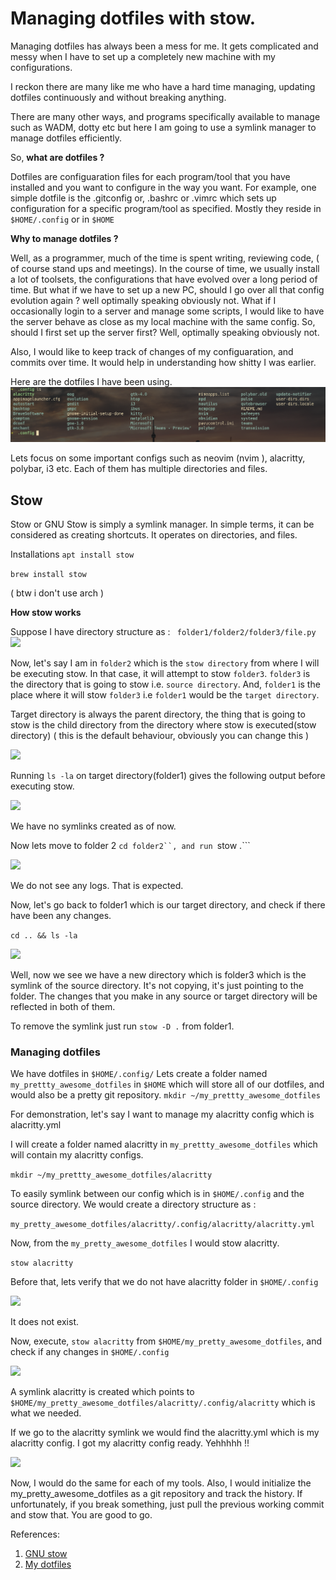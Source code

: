 # Managing dotfiles with stow. 

Managing dotfiles has always been a mess for me. It gets complicated  and messy when I have to set up a completely new machine with my configurations. 

I reckon there are many like me who have a hard time managing, updating dotfiles continuously and without breaking anything.

There are many other ways, and programs specifically available to manage such as WADM, dotty etc but here I am going to use a symlink manager to manage dotfiles efficiently. 


So, **what are dotfiles ?**

Dotfiles are configuaration files for each program/tool that you have installed and you want to configure in the way you want.
For example, one simple dotfile is the .gitconfig or, .bashrc or .vimrc which sets up configuration for a specific program/tool as specified. 
Mostly they reside in ```$HOME/.config``` or in ```$HOME```

**Why to manage dotfiles ?**

Well, as a programmer, much of the time is spent writing, reviewing code, ( of course stand ups and meetings). In the course of time, we usually install a lot of toolsets, the configurations that have evolved over a long period of time. 
But what if we have to set up a new PC, should I go over all that config evolution again ? well optimally speaking obviously not. 
What if I occasionally login to a server and manage some scripts, I would like to have the server behave as close as my local machine with the same config. So, should I first set up the server  first? Well, optimally speaking obviously not. 

Also, I would like to keep track of changes of my configuaration, and commits over time. It would help in understanding how shitty I was earlier. 


Here are the dotfiles I have been using. 
![](https://raw.githubusercontent.com/prajinkhadka/prajinkhadka.github.io/master/images/blog3-dotfiles-stow/0.png)


Lets focus on some important configs such as neovim (nvim ), alacritty, polybar, i3 etc. 
Each of them has multiple directories and files. 


## Stow 
Stow or GNU Stow is simply a symlink manager. In simple terms, it can be considered as creating shortcuts. It operates on directories, and files.

Installations 
```apt install stow``` 

```brew install stow```

( btw i don't use arch ) 

**How stow works** 

Suppose I have directory structure as : ``` folder1/folder2/folder3/file.py``` 
![](https://raw.githubusercontent.com/prajinkhadka/prajinkhadka.github.io/master/images/blog3-dotfiles-stow/1.png)

Now, let's say I am in ```folder2``` which is the ```stow directory``` from where 
I will be executing stow. In that case, it will attempt to stow ```folder3```. 
```folder3``` is the directory that is going to stow  i.e. ```source directory```. 
And, ```folder1``` is the place where it will stow ```folder3``` i.e ```folder1``` 
would be the ```target directory```. 

Target directory is always the parent directory, the thing that is going to stow is the 
child directory from the directory where stow is executed(stow directory) 
( this is the default behaviour, obviously you can change this )

![](https://raw.githubusercontent.com/prajinkhadka/prajinkhadka.github.io/master/images/blog3-dotfiles-stow/IMG_0197.jpg)


Running `ls -la`  on target directory(folder1) gives the following output before 
executing stow.

![](https://raw.githubusercontent.com/prajinkhadka/prajinkhadka.github.io/master/images/blog3-dotfiles-stow/3.png)

We have no symlinks created as of now.

Now lets move to folder 2 ```cd folder2``, and run ```stow .``` 

![](https://raw.githubusercontent.com/prajinkhadka/prajinkhadka.github.io/master/images/blog3-dotfiles-stow/4.png)

We do not see any logs. That is expected.

Now, let's go back to folder1 which is our target directory, and check if there have been any changes. 

```cd .. && ls -la```

![](https://raw.githubusercontent.com/prajinkhadka/prajinkhadka.github.io/master/images/blog3-dotfiles-stow/5.png)

Well, now we see we have a new directory which is folder3 which is the symlink of the source directory. It's not copying, it's just pointing to the folder. The changes that you make in any source or target directory will be reflected in both of them. 

To remove the symlink just run ```stow -D .``` from folder1.

### Managing dotfiles 

We have dotfiles in ```$HOME/.config/```
Lets create a folder named ```my_prettty_awesome_dotfiles``` in ```$HOME``` which will store all of our dotfiles, and would also be a pretty git repository. 
```mkdir ~/my_prettty_awesome_dotfiles``` 

For demonstration, let's say I want to manage my alacritty config which is alacritty.yml 

I will create a folder named alacritty in ```my_prettty_awesome_dotfiles``` which will contain my alacritty configs. 

```mkdir ~/my_prettty_awesome_dotfiles/alacritty```

To easily symlink between our config which is in ```$HOME/.config``` and the source directory. We would create a directory structure as : 

```my_pretty_awesome_dotfiles/alacritty/.config/alacritty/alacritty.yml``` 

Now, from the ```my_pretty_awesome_dotfiles``` I would stow alacritty. 

```stow alacritty``` 

Before that, lets verify that we do not have alacritty folder in ```$HOME/.config```

![](https://raw.githubusercontent.com/prajinkhadka/prajinkhadka.github.io/master/images/blog3-dotfiles-stow/6.png)

It does not exist. 

Now, execute, ```stow alacritty``` from ```$HOME/my_pretty_awesome_dotfiles```, 
and check if any changes in ```$HOME/.config``` 

![](https://raw.githubusercontent.com/prajinkhadka/prajinkhadka.github.io/master/images/blog3-dotfiles-stow/7.png)

A symlink alacritty is created which points to ```$HOME/my_pretty_awesome_dotfiles/alacritty/.config/alacritty``` which is what we needed. 

If we go to the alacritty symlink we would find the alacritty.yml which is my alacritty config. I got my alacritty config ready. Yehhhhh !!  

![](https://raw.githubusercontent.com/prajinkhadka/prajinkhadka.github.io/master/images/blog3-dotfiles-stow/8.png)

Now, I would do the same for each of my tools. Also, I would initialize the my_pretty_awesome_dotfiles as a git repository and track the history. If unfortunately, if you break something, just pull the previous working commit and stow that. You are good to go. 



References:

1. [GNU stow](https://www.gnu.org/software/stow/manual/stow.html)
2. [My dotfiles](https://github.com/prajinkhadka/dotfiles__)


